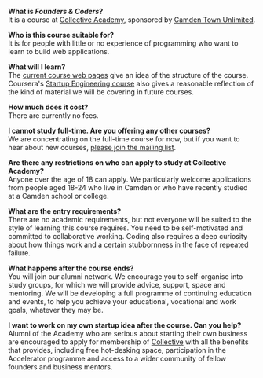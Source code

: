 **What is _Founders & Coders_?**  
It is a course at [Collective Academy](http://camdencollective.co.uk/academy/), sponsored by [Camden Town Unlimited](http://www.camdentownunlimited.com/).

**Who is this course suitable for?**  
It is for people with little or no experience of programming who want to learn to build web applications.

**What will I learn?**  
The [current course web pages](intro) give an idea of the structure of the course. Coursera's [Startup Engineering course](https://www.coursera.org/course/startup) also gives a reasonable reflection of the kind of material we will be covering in future courses.

**How much does it cost?**  
There are currently no fees.

**I cannot study full-time. Are you offering any other courses?**  
We are concentrating on the full-time course for now, but if you want to hear about new courses, <a href="mailto:collective-academy+subscribe@googlegroups.com" target="_blank">please join the mailing list</a>. 

**Are there any restrictions on who can apply to study at Collective Academy?**  
Anyone over the age of 18 can apply. We particularly welcome applications from people aged 18-24 who live in Camden or who have recently studied at a Camden school or college.

**What are the entry requirements?**  
There are no academic requirements, but not everyone will be suited to the style of learning this course requires. You need to be self-motivated and committed to collaborative working. Coding also requires a deep curiosity about how things work and a certain stubbornness in the face of repeated failure.

**What happens after the course ends?**  
You will join our alumni network. We encourage you to self-organise into study groups, for which we will provide advice, support, space and mentoring. We will be developing a full programme of continuing education and events, to help you achieve your educational, vocational and work goals, whatever they may be.

**I want to work on my own startup idea after the course. Can you help?**  
Alumni of the Academy who are serious about starting their own business are encouraged to apply for membership of [Collective](http://camdencollective.co.uk/hubs/) with all the benefits that provides, including free hot-desking space, participation in the Accelerator programme and access to a wider community of fellow founders and business mentors.






